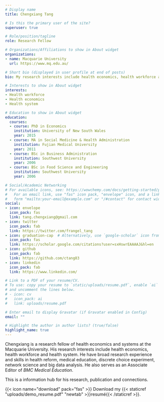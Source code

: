 ```yaml
---
# Display name
title: Chengxiang Tang

# Is this the primary user of the site?
superuser: true

# Role/position/tagline
role: Research Fellow 

# Organizations/Affiliations to show in About widget
organizations:
- name: Macquarie University
  url: https://www.mq.edu.au/

# Short bio (displayed in user profile at end of posts)
bio: My research interests include health economics, health workforce and health system.

# Interests to show in About widget
interests:
- Health workforce
- Health economics
- Health system

# Education to show in About widget
education:
  courses:
  - course: PhD in Economics
    institution: University of New South Wales
    year: 2015
  - course: MA in Social Medicine & Health Administration
    institution: Fujian Medical University
    year: 2011
  - course: BSc in Business Administration 
    institution: Southwest University
    year: 2006
  - course: BSc in Food Science and Engineering 
    institution: Southwest University
    year: 2006

# Social/Academic Networking
# For available icons, see: https://wowchemy.com/docs/getting-started/page-builder/#icons
#   For an email link, use "fas" icon pack, "envelope" icon, and a link in the
#   form "mailto:your-email@example.com" or "/#contact" for contact widget.
social:
- icon: envelope
  icon_pack: fas
  link: tang.chengxiang@gmail.com
- icon: twitter
  icon_pack: fab
  link: https://twitter.com/frangel_tang
- icon: graduation-cap  # Alternatively, use `google-scholar` icon from `ai` icon pack
  icon_pack: fas
  link: https://scholar.google.com/citations?user=sxHswrEAAAAJ&hl=en
- icon: github
  icon_pack: fab
  link: https://github.com/ctang83
- icon: linkedin
  icon_pack: fab
  link: https://www.linkedin.com/

# Link to a PDF of your resume/CV.
# To use: copy your resume to `static/uploads/resume.pdf`, enable `ai` icons in `params.toml`, 
# and uncomment the lines below.
# - icon: cv
#   icon_pack: ai
#   link: uploads/resume.pdf

# Enter email to display Gravatar (if Gravatar enabled in Config)
email: ""

# Highlight the author in author lists? (true/false)
highlight_name: true
---
```


Chengxiang is a research fellow of health economics and systems at the Macquarie University. 
His research interests include health economics, health workforce and health system. 
He have broad research experience and skills in health reform, medical education, discrete choice experiment, network science and big data analysis.
He also serves as an Associate Editor of *BMC Medical Education*.

This is a information hub for his research, publication and connections.

{{< icon name="download" pack="fas" >}} Download my {{< staticref "uploads/demo_resume.pdf" "newtab" >}}resumé{{< /staticref >}}.
